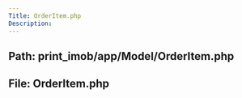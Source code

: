 ```yaml
---
Title: OrderItem.php
Description:
---
```


## Path: print_imob/app/Model/OrderItem.php
## File: OrderItem.php
